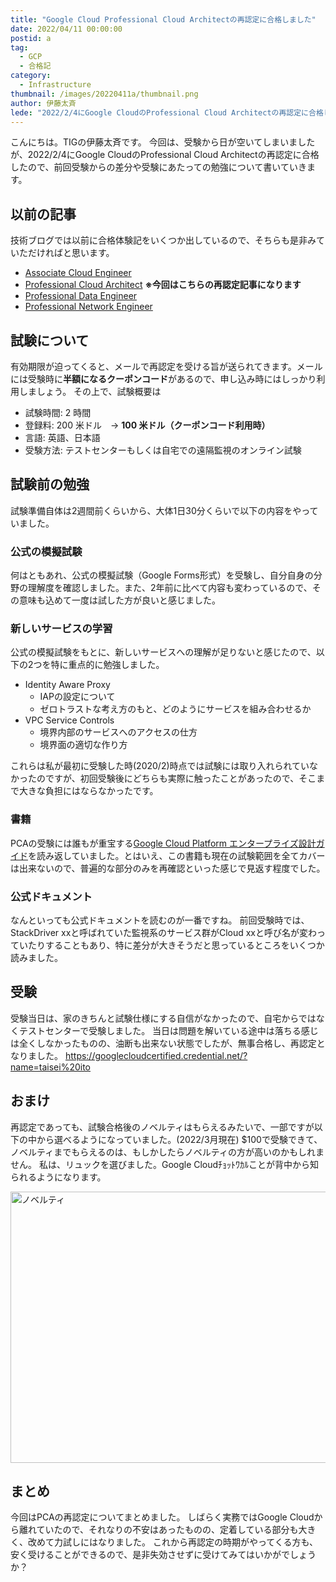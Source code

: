 ```yaml
---
title: "Google Cloud Professional Cloud Architectの再認定に合格しました"
date: 2022/04/11 00:00:00
postid: a
tag:
  - GCP
  - 合格記
category:
  - Infrastructure
thumbnail: /images/20220411a/thumbnail.png
author: 伊藤太斉
lede: "2022/2/4にGoogle CloudのProfessional Cloud Architectの再認定に合格したので、前回受験からの差分や受験にあたっての勉強について書いていきます。技術ブログでは以前に合格体験記をいくつか出しているので、そちらも是非みていただければと思います。有効期限が迫ってくると、メールで再認定を受ける旨が送られてきます。"
---
```

こんにちは。TIGの伊藤太斉です。
今回は、受験から日が空いてしまいましたが、2022/2/4にGoogle CloudのProfessional Cloud Architectの再認定に合格したので、前回受験からの差分や受験にあたっての勉強について書いていきます。

## 以前の記事
技術ブログでは以前に合格体験記をいくつか出しているので、そちらも是非みていただければと思います。

- [Associate Cloud Engineer](/articles/20210625a/)
- [Professional Cloud Architect](/articles/20190530/) **※今回はこちらの再認定記事になります**
- [Professional Data Engineer](/articles/20211013a/)
- [Professional Network Engineer](/articles/20200902/)

## 試験について
有効期限が迫ってくると、メールで再認定を受ける旨が送られてきます。メールには受験時に**半額になるクーポンコード**があるので、申し込み時にはしっかり利用しましょう。
その上で、試験概要は
- 試験時間: 2 時間
- 登録料: 200 米ドル　-> **100 米ドル（クーポンコード利用時）**
- 言語: 英語、日本語
- 受験方法: テストセンターもしくは自宅での遠隔監視のオンライン試験

## 試験前の勉強
試験準備自体は2週間前くらいから、大体1日30分くらいで以下の内容をやっていました。

### 公式の模擬試験
何はともあれ、公式の模擬試験（Google Forms形式）を受験し、自分自身の分野の理解度を確認しました。また、2年前に比べて内容も変わっているので、その意味も込めて一度は試した方が良いと感じました。

### 新しいサービスの学習
公式の模擬試験をもとに、新しいサービスへの理解が足りないと感じたので、以下の2つを特に重点的に勉強しました。
- Identity Aware Proxy
    - IAPの設定について
    - ゼロトラストな考え方のもと、どのようにサービスを組み合わせるか
- VPC Service Controls
    - 境界内部のサービスへのアクセスの仕方
    - 境界面の適切な作り方

これらは私が最初に受験した時(2020/2)時点では試験には取り入れられていなかったのですが、初回受験後にどちらも実際に触ったことがあったので、そこまで大きな負担にはならなかったです。

### 書籍
PCAの受験には誰もが重宝する[Google Cloud Platform エンタープライズ設計ガイド](https://www.amazon.co.jp/dp/4822257908)を読み返していました。とはいえ、この書籍も現在の試験範囲を全てカバーは出来ないので、普遍的な部分のみを再確認といった感じで見返す程度でした。

### 公式ドキュメント
なんといっても公式ドキュメントを読むのが一番ですね。
前回受験時では、StackDriver xxと呼ばれていた監視系のサービス群がCloud xxと呼び名が変わっていたりすることもあり、特に差分が大きそうだと思っているところをいくつか読みました。

## 受験
受験当日は、家のきちんと試験仕様にする自信がなかったので、自宅からではなくテストセンターで受験しました。
当日は問題を解いている途中は落ちる感じは全くしなかったものの、油断も出来ない状態でしたが、無事合格し、再認定となりました。
https://googlecloudcertified.credential.net/?name=taisei%20ito

## おまけ
再認定であっても、試験合格後のノベルティはもらえるみたいで、一部ですが以下の中から選べるようになっていました。(2022/3月現在)
$100で受験できて、ノベルティまでもらえるのは、もしかしたらノベルティの方が高いのかもしれません。
私は、リュックを選びました。Google Cloudﾁｮｯﾄﾜｶﾙことが背中から知られるようになります。

<img src="/images/20220411a/スクリーンショット_2022-03-29_18.42.30.png" alt="ノベルティ" width="1200" height="434" loading="lazy">

## まとめ
今回はPCAの再認定についてまとめました。
しばらく実務ではGoogle Cloudから離れていたので、それなりの不安はあったものの、定着している部分も大きく、改めて力試しにはなりました。
これから再認定の時期がやってくる方も、安く受けることができるので、是非失効させずに受けてみてはいかがでしょうか？

